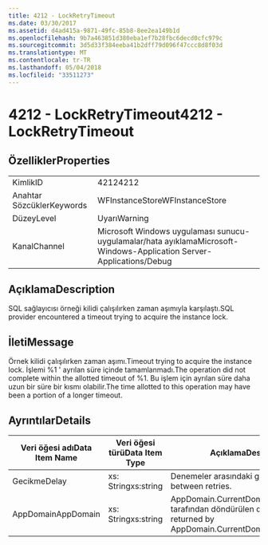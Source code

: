 ```yaml
---
title: 4212 - LockRetryTimeout
ms.date: 03/30/2017
ms.assetid: d4ad415a-9871-49fc-85b8-8ee2ea149b1d
ms.openlocfilehash: 9b7a463851d380eba1ef7b28fbc6decd0cfc979c
ms.sourcegitcommit: 3d5d33f384eeba41b2dff79d096f47ccc8d8f03d
ms.translationtype: MT
ms.contentlocale: tr-TR
ms.lasthandoff: 05/04/2018
ms.locfileid: "33511273"
---
```

# <a name="4212---lockretrytimeout"></a><span data-ttu-id="20ef4-102">4212 - LockRetryTimeout</span><span class="sxs-lookup"><span data-stu-id="20ef4-102">4212 - LockRetryTimeout</span></span>
## <a name="properties"></a><span data-ttu-id="20ef4-103">Özellikler</span><span class="sxs-lookup"><span data-stu-id="20ef4-103">Properties</span></span>  
  
|||  
|-|-|  
|<span data-ttu-id="20ef4-104">Kimlik</span><span class="sxs-lookup"><span data-stu-id="20ef4-104">ID</span></span>|<span data-ttu-id="20ef4-105">4212</span><span class="sxs-lookup"><span data-stu-id="20ef4-105">4212</span></span>|  
|<span data-ttu-id="20ef4-106">Anahtar Sözcükler</span><span class="sxs-lookup"><span data-stu-id="20ef4-106">Keywords</span></span>|<span data-ttu-id="20ef4-107">WFInstanceStore</span><span class="sxs-lookup"><span data-stu-id="20ef4-107">WFInstanceStore</span></span>|  
|<span data-ttu-id="20ef4-108">Düzey</span><span class="sxs-lookup"><span data-stu-id="20ef4-108">Level</span></span>|<span data-ttu-id="20ef4-109">Uyarı</span><span class="sxs-lookup"><span data-stu-id="20ef4-109">Warning</span></span>|  
|<span data-ttu-id="20ef4-110">Kanal</span><span class="sxs-lookup"><span data-stu-id="20ef4-110">Channel</span></span>|<span data-ttu-id="20ef4-111">Microsoft Windows uygulaması sunucu-uygulamalar/hata ayıklama</span><span class="sxs-lookup"><span data-stu-id="20ef4-111">Microsoft-Windows-Application Server-Applications/Debug</span></span>|  
  
## <a name="description"></a><span data-ttu-id="20ef4-112">Açıklama</span><span class="sxs-lookup"><span data-stu-id="20ef4-112">Description</span></span>  
 <span data-ttu-id="20ef4-113">SQL sağlayıcısı örneği kilidi çalışılırken zaman aşımıyla karşılaştı.</span><span class="sxs-lookup"><span data-stu-id="20ef4-113">SQL provider encountered a timeout trying to acquire the instance lock.</span></span>  
  
## <a name="message"></a><span data-ttu-id="20ef4-114">İleti</span><span class="sxs-lookup"><span data-stu-id="20ef4-114">Message</span></span>  
 <span data-ttu-id="20ef4-115">Örnek kilidi çalışılırken zaman aşımı.</span><span class="sxs-lookup"><span data-stu-id="20ef4-115">Timeout trying to acquire the instance lock.</span></span>  <span data-ttu-id="20ef4-116">İşlemi %1 ' ayrılan süre içinde tamamlanmadı.</span><span class="sxs-lookup"><span data-stu-id="20ef4-116">The operation did not complete within the allotted timeout of %1.</span></span> <span data-ttu-id="20ef4-117">Bu işlem için ayrılan süre daha uzun bir süre bir kısmı olabilir.</span><span class="sxs-lookup"><span data-stu-id="20ef4-117">The time allotted to this operation may have been a portion of a longer timeout.</span></span>  
  
## <a name="details"></a><span data-ttu-id="20ef4-118">Ayrıntılar</span><span class="sxs-lookup"><span data-stu-id="20ef4-118">Details</span></span>  
  
|<span data-ttu-id="20ef4-119">Veri öğesi adı</span><span class="sxs-lookup"><span data-stu-id="20ef4-119">Data Item Name</span></span>|<span data-ttu-id="20ef4-120">Veri öğesi türü</span><span class="sxs-lookup"><span data-stu-id="20ef4-120">Data Item Type</span></span>|<span data-ttu-id="20ef4-121">Açıklama</span><span class="sxs-lookup"><span data-stu-id="20ef4-121">Description</span></span>|  
|--------------------|--------------------|-----------------|  
|<span data-ttu-id="20ef4-122">Gecikme</span><span class="sxs-lookup"><span data-stu-id="20ef4-122">Delay</span></span>|<span data-ttu-id="20ef4-123">xs: String</span><span class="sxs-lookup"><span data-stu-id="20ef4-123">xs:string</span></span>|<span data-ttu-id="20ef4-124">Denemeler arasındaki gecikme.</span><span class="sxs-lookup"><span data-stu-id="20ef4-124">The delay between retries.</span></span>|  
|<span data-ttu-id="20ef4-125">AppDomain</span><span class="sxs-lookup"><span data-stu-id="20ef4-125">AppDomain</span></span>|<span data-ttu-id="20ef4-126">xs: String</span><span class="sxs-lookup"><span data-stu-id="20ef4-126">xs:string</span></span>|<span data-ttu-id="20ef4-127">AppDomain.CurrentDomain.FriendlyName tarafından döndürülen dize.</span><span class="sxs-lookup"><span data-stu-id="20ef4-127">The string returned by AppDomain.CurrentDomain.FriendlyName.</span></span>|
